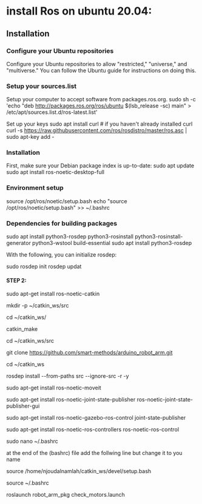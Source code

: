 # install Ros on ubuntu 20.04:
## Installation
### Configure your Ubuntu repositories

Configure your Ubuntu repositories to allow "restricted," "universe," and "multiverse." You can follow the Ubuntu guide for instructions on doing this.

### Setup your sources.list
Setup your computer to accept software from packages.ros.org.
sudo sh -c 'echo "deb http://packages.ros.org/ros/ubuntu $(lsb_release -sc) main" > /etc/apt/sources.list.d/ros-latest.list'

Set up your keys
sudo apt install curl # if you haven't already installed curl
curl -s https://raw.githubusercontent.com/ros/rosdistro/master/ros.asc | sudo apt-key add -

### Installation
First, make sure your Debian package index is up-to-date:
sudo apt update
sudo apt install ros-noetic-desktop-full

### Environment setup
source /opt/ros/noetic/setup.bash
echo "source /opt/ros/noetic/setup.bash" >> ~/.bashrc

### Dependencies for building packages
sudo apt install python3-rosdep python3-rosinstall python3-rosinstall-generator python3-wstool build-essential
sudo apt install python3-rosdep

With the following, you can initialize rosdep:

sudo rosdep init
rosdep updat

#### STEP 2:

sudo apt-get install ros-noetic-catkin

mkdir -p ~/catkin_ws/src

cd ~/catkin_ws/

catkin_make

cd ~/catkin_ws/src

git clone https://github.com/smart-methods/arduino_robot_arm.git 

cd ~/catkin_ws

rosdep install --from-paths src --ignore-src -r -y

sudo apt-get install ros-noetic-moveit

sudo apt-get install ros-noetic-joint-state-publisher ros-noetic-joint-state-publisher-gui

sudo apt-get install ros-noetic-gazebo-ros-control joint-state-publisher

sudo apt-get install ros-noetic-ros-controllers ros-noetic-ros-control

sudo nano ~/.bashrc


at the end of the (bashrc) file add the follwing line 
but change it to you name

source /home/njoudalnamlah/catkin_ws/devel/setup.bash

source ~/.bashrc

roslaunch robot_arm_pkg check_motors.launch



